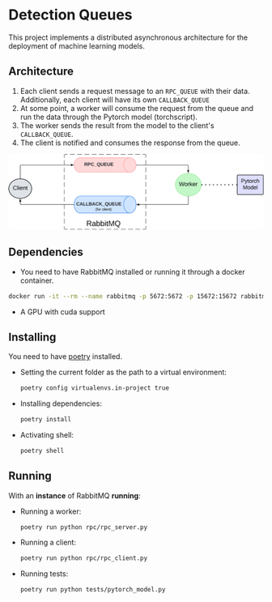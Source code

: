 # Detection Queues

This project implements a distributed asynchronous architecture for the deployment of machine learning models.

## Architecture

1. Each client sends a request message to an `RPC_QUEUE` with their data. Additionally, each client will have its own `CALLBACK_QUEUE`
2. At some point, a worker will consume the request from the queue and run the data through the Pytorch model (torchscript).
3. The worker sends the result from the model to the client's `CALLBACK_QUEUE`.
4. The client is notified and consumes the response from the queue.

![](docs/imgs/visual.png)

## Dependencies

- You need to have RabbitMQ installed or running it through a docker container.

```bash
docker run -it --rm --name rabbitmq -p 5672:5672 -p 15672:15672 rabbitmq:3.13-management
```

- A GPU with cuda support

## Installing

You need to have [poetry](https://python-poetry.org/docs/) installed.

- Setting the current folder as the path to a virtual environment:

  ```bash
  poetry config virtualenvs.in-project true
  ```

- Installing dependencies:

  ```bash
  poetry install
  ```

- Activating shell:

  ```bash
  poetry shell
  ```

## Running

With an **instance** of RabbitMQ **running**:

- Running a worker:

  ```bashh
  poetry run python rpc/rpc_server.py
  ```

- Running a client:

  ```bash
  poetry run python rpc/rpc_client.py
  ```

- Running tests:

  ```bash
  poetry run python tests/pytorch_model.py
  ```
